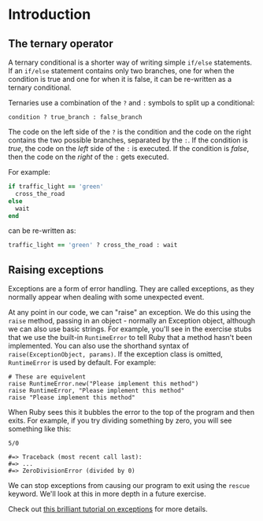 # Introduction

## The ternary operator

A ternary conditional is a shorter way of writing simple `if/else` statements. 
If an `if/else` statement contains only two branches, one for when the condition is true and one for when it is false, it can be re-written as a ternary conditional.

Ternaries use a combination of the `?` and `:` symbols to split up a conditional:
```
condition ? true_branch : false_branch
```

The code on the left side of the `?` is the condition and the code on the right contains the two possible branches, separated by the `:`. 
If the condition is _true_, the code on the _left_ side of the `:` is executed.
If the condition is _false_, then the code on the _right_ of the `:` gets executed.

For example:

```ruby
if traffic_light == 'green'
  cross_the_road
else
  wait
end
```

can be re-written as:

```ruby
traffic_light == 'green' ? cross_the_road : wait
```

## Raising exceptions

Exceptions are a form of error handling.
They are called exceptions, as they normally appear when dealing with some unexpected event.

At any point in our code, we can "raise" an exception. 
We do this using the `raise` method, passing in an object - normally an Exception object, although we can also use basic strings.
For example, you'll see in the exercise stubs that we use the built-in `RuntimeError` to tell Ruby that a method hasn't been implemented.
You can also use the shorthand syntax of `raise(ExceptionObject, params)`.
If the exception class is omitted, `RuntimeError` is used by default.
For example:

```
# These are equivelent
raise RuntimeError.new("Please implement this method")
raise RuntimeError, "Please implement this method"
raise "Please implement this method"
```

When Ruby sees this it bubbles the error to the top of the program and then exits.
For example, if you try dividing something by zero, you will see something like this:
```
5/0

#=> Traceback (most recent call last):
#=> ...
#=> ZeroDivisionError (divided by 0)
```

We can stop exceptions from causing our program to exit using the `rescue` keyword.
We'll look at this in more depth in a future exercise.

Check out [this brilliant tutorial on exceptions](https://www.honeybadger.io/blog/a-beginner-s-guide-to-exceptions-in-ruby/) for more details.
